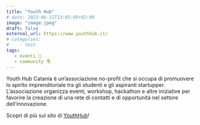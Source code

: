 ```yaml
---
title: "Youth Hub"
# date: 2023-06-11T13:05:09+02:00
image: "image.jpeg"
draft: false
external_url: https://www.youthhub.it/
# categories:
#    - test
tags:
   - eventi 🎉
   - community 🌎
---
```


Youth Hub Catania è un’associazione no-profit che si occupa di promuovere lo spirito imprenditoriale tra gli studenti e gli aspiranti startupper. L’associazione organizza eventi, workshop, hackathon e altre iniziative per favorire la creazione di una rete di contatti e di opportunità nel settore dell’innovazione.

Scopri di più sul sito di [YouthHub](https://www.youthhub.it)!